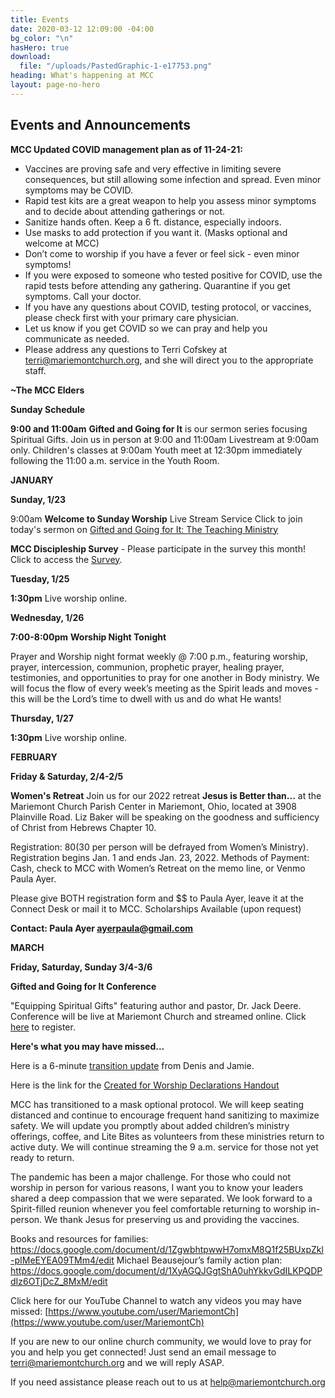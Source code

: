 ```yaml
---
title: Events
date: 2020-03-12 12:09:00 -04:00
bg_color: "\n"
hasHero: true
download:
  file: "/uploads/PastedGraphic-1-e17753.png"
heading: What's happening at MCC
layout: page-no-hero
---
```


## Events and Announcements

**MCC Updated COVID management plan as of 11-24-21:**

* Vaccines are proving safe and very effective in limiting severe consequences, but still allowing some infection and spread. Even minor symptoms may be COVID.
* Rapid test kits are a great weapon to help you assess minor symptoms and to decide about attending gatherings or not.
* Sanitize hands often. Keep a 6 ft. distance, especially indoors.
* Use masks to add protection if you want it. (Masks optional and welcome at MCC)
* Don’t come to worship if you have a fever or feel sick - even minor symptoms!
* If you were exposed to someone who tested positive for COVID, use the rapid tests before attending any gathering. Quarantine if you get symptoms. Call your doctor.
* If you have any questions about COVID, testing protocol, or vaccines, please check first with your primary care physician.
* Let us know if you get COVID so we can pray and help you communicate as needed.
* Please address any questions to Terri Cofskey at terri@mariemontchurch.org, and she will direct you to the appropriate staff.

**~The MCC Elders**

**Sunday Schedule**

**9:00 and 11:00am** 
**Gifted and Going for It** is our sermon series focusing Spiritual Gifts. Join us in person at 9:00 and 11:00am Livestream at 9:00am only. Children's classes at 9:00am Youth meet at 12:30pm immediately following the 11:00 a.m. service in the Youth Room.

**JANUARY**

**Sunday, 1/23**

9:00am **Welcome to Sunday Worship** Live Stream Service Click to join today's sermon on [Gifted and Going for It: The Teaching Ministry](https://youtu.be/IMqkQrWW-O8)

**MCC Discipleship Survey** - Please participate in the survey this month!
Click to access the [Survey](https://www.surveymonkey.com/r/MCCSurvey2022).

**Tuesday, 1/25** 

**1:30pm** Live worship online.

**Wednesday, 1/26**

**7:00-8:00pm**  **Worship Night Tonight**

Prayer and Worship night format weekly @ 7:00 p.m., featuring worship, prayer, intercession, communion, prophetic prayer, healing prayer, testimonies, and opportunities to pray for one another in Body ministry. We will focus the flow of every week’s meeting as the Spirit leads and moves - this will be the Lord’s time to dwell with us and do what He wants!

**Thursday, 1/27** 

**1:30pm** Live worship online.

**FEBRUARY**

**Friday & Saturday, 2/4-2/5**

**Women's Retreat** Join us for our 2022 retreat **Jesus is Better than...** at the Mariemont Church Parish Center in Mariemont, Ohio, located at 3908 Plainville Road. Liz Baker will be speaking on the goodness and sufficiency of Christ from Hebrews Chapter 10.

Registration: $80 ($30 per person will be defrayed from Women’s Ministry). Registration begins Jan. 1 and ends Jan. 23, 2022. Methods of Payment: Cash, check to MCC with Women’s Retreat on the memo line, or Venmo Paula Ayer.

Please give BOTH registration form and $$ to Paula Ayer, leave it at the Connect Desk or mail it to MCC. Scholarships Available (upon request)

**Contact: Paula Ayer ayerpaula@gmail.com**

**MARCH**

**Friday, Saturday, Sunday 3/4-3/6**

**Gifted and Going for It Conference**

"Equipping Spiritual Gifts" featuring author and pastor, Dr. Jack Deere. Conference will be 
live at Mariemont Church and streamed online. Click [here](https://www.eventbrite.com/e/gifted-and-going-for-it-conference-tickets-244608790477) to register.


**Here's what you may have missed...**

Here is a 6-minute [transition update](https://youtu.be/gadUQC0MWII) from Denis and Jamie.

Here is the link for the [Created for Worship Declarations Handout](https://drive.google.com/file/d/1bCTQeDUK1bBI30rwqdyiVlecur89yNSl/view?usp=sharing)

MCC has transitioned to a mask optional protocol. We will keep seating distanced and continue to encourage frequent hand sanitizing to maximize safety. We will update you promptly about added children’s ministry offerings, coffee, and Lite Bites as volunteers from these ministries return to active duty. We will continue streaming the 9 a.m. service for those not yet ready to return.

The pandemic has been a major challenge. For those who could not worship in person for various reasons, I want you to know your leaders shared a deep compassion that we were separated. We look forward to a Spirit-filled reunion whenever you feel comfortable returning to worship in-person. We thank Jesus for preserving us and providing the vaccines.

Books and resources for families: https://docs.google.com/document/d/1ZgwbhtpwwH7omxM8Q1f25BUxpZkl-pIMeEYEA09TMm4/edit                                                                                                                                                                      Michael Beausejour’s family action plan: https://docs.google.com/document/d/1XyAGQJGgtShA0uhYkkvGdILKPQDPdIz6OTjDcZ_8MxM/edit

Click here for our YouTube Channel to watch any videos you may have missed:
[https://www.youtube.com/user/MariemontCh](https://www.youtube.com/user/MariemontCh)

If you are new to our online church community, we would love to pray for you and help you get connected! Just send an email message to [terri@mariemontchurch.org](http://terri@mariemontchurch.org) and we will reply ASAP.

If you need assistance please reach out to us at [help@mariemontchurch.org](http://help@mariemontchurch.org)

